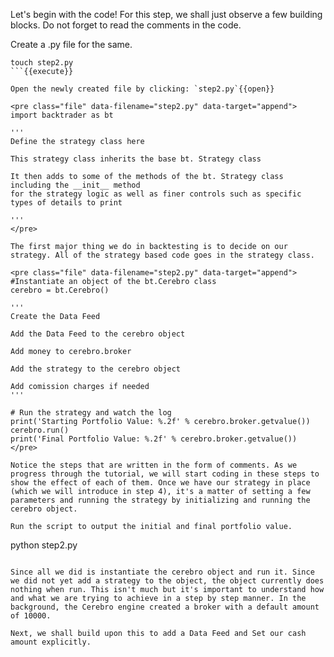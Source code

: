 Let's begin with the code! For this step, we shall just observe a few building blocks. Do not forget to read the comments in the code.

Create a .py file for the same.

```
touch step2.py
```{{execute}}

Open the newly created file by clicking: `step2.py`{{open}}

<pre class="file" data-filename="step2.py" data-target="append">
import backtrader as bt

'''
Define the strategy class here

This strategy class inherits the base bt. Strategy class

It then adds to some of the methods of the bt. Strategy class including the __init__ method
for the strategy logic as well as finer controls such as specific types of details to print

'''
</pre>

The first major thing we do in backtesting is to decide on our strategy. All of the strategy based code goes in the strategy class.

<pre class="file" data-filename="step2.py" data-target="append">
#Instantiate an object of the bt.Cerebro class
cerebro = bt.Cerebro()

'''
Create the Data Feed

Add the Data Feed to the cerebro object 

Add money to cerebro.broker

Add the strategy to the cerebro object

Add comission charges if needed
'''

# Run the strategy and watch the log
print('Starting Portfolio Value: %.2f' % cerebro.broker.getvalue())
cerebro.run()
print('Final Portfolio Value: %.2f' % cerebro.broker.getvalue())
</pre>

Notice the steps that are written in the form of comments. As we progress through the tutorial, we will start coding in these steps to show the effect of each of them. Once we have our strategy in place (which we will introduce in step 4), it's a matter of setting a few parameters and running the strategy by initializing and running the cerebro object.

Run the script to output the initial and final portfolio value.

```
python step2.py

```{{execute}}

Since all we did is instantiate the cerebro object and run it. Since we did not yet add a strategy to the object, the object currently does nothing when run. This isn't much but it's important to understand how and what we are trying to achieve in a step by step manner. In the background, the Cerebro engine created a broker with a default amount of 10000.

Next, we shall build upon this to add a Data Feed and Set our cash amount explicitly.